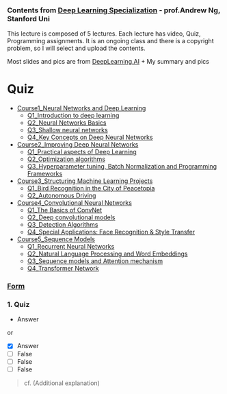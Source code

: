 ### Contents from [Deep Learning Specialization](https://www.coursera.org/specializations/deep-learning) - prof.Andrew Ng, Stanford Uni

This lecture is composed of 5 lectures. Each lecture has video, Quiz, Programming assignments.
It is an ongoing class and there is a copyright problem, so I will select and upload the contents.

Most slides and pics are from [DeepLearning.AI](https://www.deeplearning.ai/) + My summary and pics

# Quiz

- [Course1_Neural Networks and Deep Learning](https://www.coursera.org/learn/neural-networks-deep-learning?specialization=deep-learning)
  - [Q1_Introduction to deep learning](https://github.com/RoBoTics-JHJ/Coursera_AndrewLectures/blob/main/1st_Neural%20Networks%20and%20Deep%20Learning/1_Introduction%20to%20deep%20learning/Introduction%20to%20Deep%20Learning.md)
  - [Q2_Neural Networks Basics](https://github.com/RoBoTics-JHJ/Coursera_AndrewLectures/blob/main/1st_Neural%20Networks%20and%20Deep%20Learning/2_Neural%20Networks%20Basics/Neural%20Network%20Basics.md)
  - [Q3_Shallow neural networks](https://github.com/RoBoTics-JHJ/Coursera_AndrewLectures/blob/main/1st_Neural%20Networks%20and%20Deep%20Learning/3_Shallow%20neural%20networks/Shallow%20Neural%20Networks.md)
  - [Q4_Key Concepts on Deep Neural Networks](https://github.com/RoBoTics-JHJ/Coursera_AndrewLectures/blob/main/1st_Neural%20Networks%20and%20Deep%20Learning/4_Deep%20Neural%20Networks/Key%20Concepts%20on%20Deep%20Neural%20Networks.md)
- [Course2_Improving Deep Neural Networks](https://www.coursera.org/learn/deep-neural-network?specialization=deep-learning)
  - [Q1_Practical aspects of Deep Learning](https://github.com/RoBoTics-JHJ/Coursera_AndrewLectures/blob/main/2nd_Improving%20Deep%20Neural%20Networks/1_Practical%20aspects%20of%20Deep%20Learning/Practical%20aspects%20of%20Deep%20Learning.md)
  - [Q2_Optimization algorithms](https://github.com/RoBoTics-JHJ/Coursera_AndrewLectures/blob/main/2nd_Improving%20Deep%20Neural%20Networks/2_Optimization%20algorithms/Optimization%20Algorithms.md)
  - [Q3_Hyperparameter tuning, Batch Normalization and Programming Frameworks](https://github.com/RoBoTics-JHJ/Coursera_AndrewLectures/blob/main/2nd_Improving%20Deep%20Neural%20Networks/3_Hyperparameter%20tuning%2C%20Batch%20Normalization%20and%20Programming%20Frameworks/Hyperparameter%20tuning_Batch%20Normalization_Programming%20Frameworks.md)
- [Course3_Structuring Machine Learning Projects](https://www.coursera.org/learn/machine-learning-projects?specialization=deep-learning)
  - [Q1_Bird Recognition in the City of Peacetopia](https://github.com/RoBoTics-JHJ/Coursera_AndrewLectures/blob/main/3rd_Structuring%20Machine%20Learning%20Projects/1_ML%20Strategy(1)/Bird%20Recognition%20in%20the%20City%20of%20Peacetopia.md)
  - [Q2_Autonomous Driving](https://github.com/RoBoTics-JHJ/Coursera_AndrewLectures/blob/main/3rd_Structuring%20Machine%20Learning%20Projects/2_ML%20Strategy(2)/Autonomous%20Driving.md)
- [Course4_Convolutional Neural Networks](https://www.coursera.org/learn/convolutional-neural-networks?specialization=deep-learning)  
  - [Q1_The Basics of ConvNet](https://github.com/RoBoTics-JHJ/Coursera_AndrewLectures/blob/main/4th_Convolutional%20Neural%20Networks/1_Foundations%20of%20Convolutional%20Neural%20Networks/The%20Basics%20of%20ConvNets.md)
  - [Q2_Deep convolutional models](https://github.com/RoBoTics-JHJ/Coursera_AndrewLectures/blob/main/4th_Convolutional%20Neural%20Networks/2_Deep%20convolutional%20models%20(case%20studies)/Deep%20Convolutional%20Models.md)
  - [Q3_Detection Algorithms](https://github.com/RoBoTics-JHJ/Coursera_AndrewLectures/blob/main/4th_Convolutional%20Neural%20Networks/3_Object%20detection/Detection%20Algorithms.md)
  - [Q4_Special Applications: Face Recognition & Style Transfer](https://github.com/RoBoTics-JHJ/Coursera_AndrewLectures/blob/main/4th_Convolutional%20Neural%20Networks/4_Special%20applications%20(Face%20recognition%20and%20Neural%20style%20transfer)/Special%20Applications%2C%20Face%20Recognition%20and%20Neural%20Style%20Transfer.md)
- [Course5_Sequence Models](https://www.coursera.org/learn/nlp-sequence-models?specialization=deep-learning)
  - [Q1_Recurrent Neural Networks](https://github.com/RoBoTics-JHJ/Coursera_AndrewLectures/blob/main/5th_Sequence%20Models/1_Recurrent%20Neural%20Networks/RecurrentNeuralNetworks.md)
  - [Q2_Natural Language Processing and Word Embeddings](https://github.com/RoBoTics-JHJ/Coursera_AndrewLectures/blob/main/5th_Sequence%20Models/2_Natural%20Language%20Processing%20and%20Word%20Embeddings/Natural%20Language%20Processing%2C%20Word%20Embeddings.md)
  - [Q3_Sequence models and Attention mechanism](https://github.com/RoBoTics-JHJ/Coursera_AndrewLectures/blob/main/5th_Sequence%20Models/3_Sequence%20models%20and%20Attention%20mechanism/Sequence%20Models%2C%20Attention%20Mechanism.md)
  - [Q4_Transformer Network](https://github.com/RoBoTics-JHJ/Coursera_AndrewLectures/blob/main/5th_Sequence%20Models/4_Transformer%20Network/Transformers.md)

### <u>Form</u>
### 1. Quiz
- Answer

or 

- [x] Answer
- [ ] False
- [ ] False
- [ ] False

> cf. (Additional explanation)
